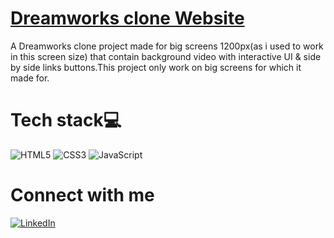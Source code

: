# [Dreamworks clone Website](https://shivamxbisht.github.io/Dreamworks-Clone-Website/)
A Dreamworks clone project made for big screens 1200px(as i used to work in this screen size) that contain background video with interactive UI & side by side links buttons.This project only work on big screens for which it made for.
# Tech stack💻
![HTML5](https://img.shields.io/badge/html5-%23E34F26.svg?style=for-the-badge&logo=html5&logoColor=white) ![CSS3](https://img.shields.io/badge/css3-%231572B6.svg?style=for-the-badge&logo=css3&logoColor=white) ![JavaScript](https://img.shields.io/badge/javascript-%23323330.svg?style=for-the-badge&logo=javascript&logoColor=%23F7DF1E)
# Connect with me
[![LinkedIn](https://img.shields.io/badge/linkedin-%230077B5.svg?style=for-the-badge&logo=linkedin&logoColor=white)](https://in.linkedin.com/in/shivam-bisht25)
